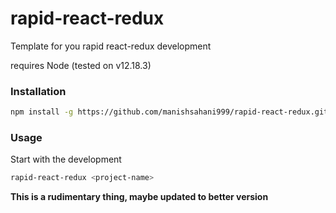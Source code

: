 # rapid-react-redux
Template for you rapid react-redux development 

requires Node (tested on v12.18.3)

### Installation
```bash 
npm install -g https://github.com/manishsahani999/rapid-react-redux.git
```
### Usage 

Start with the development 
```bash
rapid-react-redux <project-name>
```

**This is a rudimentary thing, maybe updated to better version**
